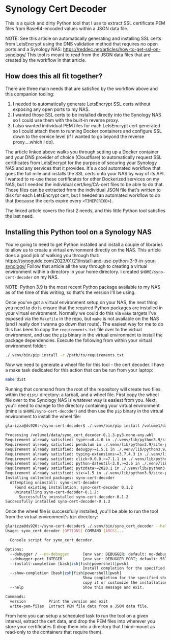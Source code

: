# Synology Cert Decoder

This is a quick and dirty Python tool that I use to extract SSL certificate PEM
files from Base64-encoded values within a JSON data file.

NOTE: See this article on automatically generating and installing SSL certs from
LetsEncrypt using the DNS validation method that requires no open ports and a
Synology NAS: https://reddec.net/articles/how-to-get-ssl-on-synology/  This tool
is meant to read from the JSON data files that are created by the workflow in
that article.

## How does this all fit together?

There are three main needs that are satisfied by the workflow above and this
companion tooling:

1. I needed to automatically generate LetsEncrypt SSL certs without exposing any open ports to my NAS.
2. I wanted those SSL certs to be installed directly into the Synology NAS so I could use them with the built-in reverse proxy.
3. I also wanted individual PEM files for each LetsEncrypt cert generated so I could attach them to running Docker containers and configure SSL down to the service level (if I wanted to go beyond the reverse proxy....which I do).

The article linked above walks you through setting up a Docker container and
your DNS provider of choice (Cloudflare) to automatically request SSL
certificates from LetsEncrypt for the purpose of securing your Synology NAS
and any services that it provides. It's a cool automated workflow that goes
the full mile and installs the SSL certs onto your NAS by way of its API. I
wanted to re-use these certificates for other Dockerized services on my NAS,
but I needed the individual cert/key/CA-cert files to be able to do that. Those
files can be extracted from the individual JSON file that's written to disk
for each LetsEncrypt cert, but I needed an automated workflow to do that (because the certs expire every `<TIMEPERIOD>`).

The linked article covers the first 2 needs, and this little Python tool satisfies
the last need.

## Installing this Python tool on a Synology NAS

You're going to need to get Python installed and install a couple of libraries
to allow us to create a virtual environment directly on the NAS. This article
does a good job of walking you through that:
https://synoguide.com/2023/01/21/install-and-use-python-3-9-in-your-synology/
Follow that article all the way through to creating a virtual environment within
a directory in your home directory. I created `$HOME/syno-cert-decoder` on my NAS.

NOTE: Python 3.9 is the most recent Python package available to my NAS as of the time
of this writing, so that's the version I'll be using.

Once you've got a virtual environment setup on your NAS, the next thing you need
to do is ensure that the required Python packages are installed in your virtual
environment. Normally we could do this via `make` targets I've exposed via the
`Makefile` in the repo, but `make` is not available on the NAS (and I really
don't wanna go down that route). The easiest way for me to do this has been to
copy the `requirements.txt` file over to the virtual environment, and use the `pip`
binary in the virtual environment to install the package dependencies. Execute
the following from within your virtual environment folder:

```bash
./.venv/bin/pip install -r /path/to/requirements.txt
```

Now we need to generate a wheel file for this tool - the cert decoder. I have a
make task dedicated for this action that can be run from your laptop:

```bash
make dist
```

Running that command from the root of the repository will create two files
within the `dist/` directory: a tarball, and a wheel file. First copy the wheel
file over to the Synology NAS is whatever way is easiest from you. Next, you'll
need to change to the directory containing your virtual environment (mine is
`$HOME/syno-cert-decoder`) and then use the `pip` binary in the virtual
environment to install the wheel file:

```bash
glarizza@ds920:~/syno-cert-decoder$ ./.venv/bin/pip install /volume1/data/syno_cert_decoder-0.1.3-py3-none-any.whl

Processing /volume1/data/syno_cert_decoder-0.1.3-py3-none-any.whl
Requirement already satisfied: typer>=0.4.0 in ./.venv/lib/python3.9/site-packages (from syno-cert-decoder==0.1.3) (0.9.0)
Requirement already satisfied: pendulum in ./.venv/lib/python3.9/site-packages (from syno-cert-decoder==0.1.3) (2.1.2)
Requirement already satisfied: debugpy>=1.5.1 in ./.venv/lib/python3.9/site-packages (from syno-cert-decoder==0.1.3) (1.6.7)
Requirement already satisfied: typing-extensions>=3.7.4.3 in ./.venv/lib/python3.9/site-packages (from typer>=0.4.0->syno-cert-decoder==0.1.3) (4.5.0)
Requirement already satisfied: click<9.0.0,>=7.1.1 in ./.venv/lib/python3.9/site-packages (from typer>=0.4.0->syno-cert-decoder==0.1.3) (8.1.3)
Requirement already satisfied: python-dateutil<3.0,>=2.6 in ./.venv/lib/python3.9/site-packages (from pendulum->syno-cert-decoder==0.1.3) (2.8.2)
Requirement already satisfied: pytzdata>=2020.1 in ./.venv/lib/python3.9/site-packages (from pendulum->syno-cert-decoder==0.1.3) (2020.1)
Requirement already satisfied: six>=1.5 in ./.venv/lib/python3.9/site-packages (from python-dateutil<3.0,>=2.6->pendulum->syno-cert-decoder==0.1.3) (1.16.0)
Installing collected packages: syno-cert-decoder
  Attempting uninstall: syno-cert-decoder
    Found existing installation: syno-cert-decoder 0.1.2
    Uninstalling syno-cert-decoder-0.1.2:
      Successfully uninstalled syno-cert-decoder-0.1.2
Successfully installed syno-cert-decoder-0.1.3
```

Once the wheel file is successfully installed, you'll be able to run the tool
from the virtual environment's `bin` directory:

```bash
glarizza@ds920:~/syno-cert-decoder$ ./.venv/bin/syno_cert_decoder --help
Usage: syno_cert_decoder [OPTIONS] COMMAND [ARGS]...

  Console script for syno_cert_decoder.

Options:
  --debugger / --no-debugger      [env var: DEBUGGER; default: no-debugger]
  --debugger-port INTEGER         [env var: DEBUGGER_PORT; default: 5678]
  --install-completion [bash|zsh|fish|powershell|pwsh]
                                  Install completion for the specified shell.
  --show-completion [bash|zsh|fish|powershell|pwsh]
                                  Show completion for the specified shell, to
                                  copy it or customize the installation.
  --help                          Show this message and exit.

Commands:
  version          Print the version and exit
  write-pem-files  Extract PEM file data from a JSON data file.
```

From here you can setup a scheduled task to run the tool on a given interval,
extract the cert data, and drop the PEM files into wherever you store your
certificates (I drop them into a directory that I bind-mount as read-only to the
containers that require them).
